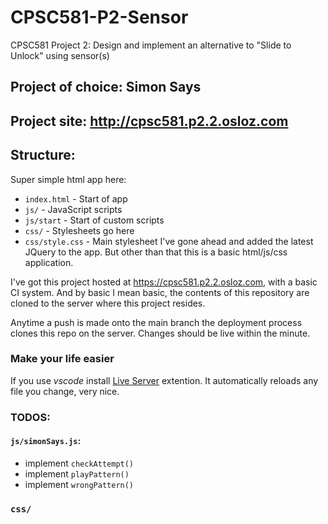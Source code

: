 # CPSC581-P2-Sensor
CPSC581 Project 2: Design and implement an alternative to "Slide to Unlock" using sensor(s)

## Project of choice: Simon Says
## Project site: http://cpsc581.p2.2.osloz.com
## Structure:

Super simple html app here:

* ```index.html``` - Start of app
* ```js/``` - JavaScript scripts
* ```js/start``` - Start of custom scripts
* ```css/``` - Stylesheets go here
* ```css/style.css``` - Main stylesheet
I've gone ahead and added the latest JQuery to the app. But other than that this is a basic html/js/css application. 

I've got this project hosted at https://cpsc581.p2.2.osloz.com, with a basic CI system. And by basic I mean basic, the contents of this repository are cloned to the server where this project resides.

Anytime a push is made onto the main branch the deployment process clones this repo on the server. Changes should be live within the minute.


### Make your life easier

If you use *vscode* install [Live Server](https://marketplace.visualstudio.com/items?itemName=ritwickdey.LiveServer) extention. It automatically reloads any file you change, very nice.

### TODOS: 

#### ```js/simonSays.js```:

* implement ```checkAttempt()```
* implement ```playPattern()```
* implement ```wrongPattern()```

### ```css/```


